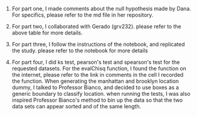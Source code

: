 1. For part one, I made comments about the null hypothesis made by Dana. For specifics, please refer to the md file in her repository.

2. For part two, I collaborated with Gerado (grv232). please refer to the above table for more details.

3. For part three, I follow the instructions of the notebook, and replicated the study. please refer to the notebook for more details

4. For part four, I did ks test, pearson's test and spearson's test for the requested datasets. For the evalChisq function, I found the function on the internet, please refer to the link in comments in the cell I recorded the function. When generating the manhattan and brooklyn location dummy, I talked to Professor Bianco, and decided to use boxes as a generic boundary to classify location. when running the tests, I was also inspired Professor Bianco's method to bin up the data so that the two data sets can appear sorted and of the same length.
